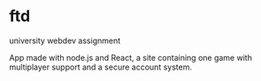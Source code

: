 # ftd
university webdev assignment

App made with node.js and React, a site containing one game with multiplayer support and a secure account system. 
